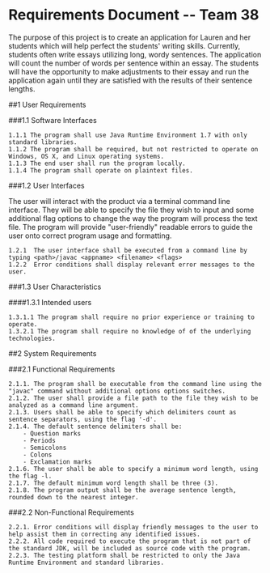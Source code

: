 # **Requirements Document -- Team 38**

The purpose of this project is to create an application for Lauren and her students which will help perfect the students' writing skills.  Currently, students often write essays utilizing long, wordy sentences.  The application will count the number of words per sentence within an essay.  The students will have the opportunity to make adjustments to their essay and run the application again until they are satisfied with the results of their sentence lengths.

##1 User Requirements

###1.1 Software Interfaces

	1.1.1 The program shall use Java Runtime Environment 1.7 with only standard libraries.
	1.1.2 The program shall be required, but not restricted to operate on Windows, OS X, and Linux operating systems.  
	1.1.3 The end user shall run the program locally.
	1.1.4 The program shall operate on plaintext files.  

###1.2 User Interfaces

The user will interact with the product via a terminal command line interface. They will be able to specify the file they wish to input and some additional flag options to change the way the program will process the text file. The program will provide "user-friendly" readable errors to guide the user onto correct program usage and formatting.

	1.2.1  The user interface shall be executed from a command line by typing <path>/javac <appname> <filename> <flags>
	1.2.2  Error conditions shall display relevant error messages to the user.  

###1.3 User Characteristics

####1.3.1 Intended users

	1.3.1.1 The program shall require no prior experience or training to operate.  
	1.3.2.1 The program shall require no knowledge of of the underlying technologies.  

##2 System Requirements

###2.1 Functional Requirements

	2.1.1. The program shall be executable from the command line using the "javac" command without additional options options switches.
	2.1.2. The user shall provide a file path to the file they wish to be analyzed as a command line argument.
	2.1.3. Users shall be able to specify which delimiters count as sentence separators, using the flag '-d'.
	2.1.4. The default sentence delimiters shall be:
		- Question marks
		- Periods
		- Semicolons
		- Colons
		- Exclamation marks
	2.1.6. The user shall be able to specify a minimum word length, using the flag -l.
	2.1.7. The default minimum word length shall be three (3).
	2.1.8. The program output shall be the average sentence length, rounded down to the nearest integer.


###2.2 Non-Functional Requirements

	2.2.1. Error conditions will display friendly messages to the user to help assist them in correcting any identified issues.
	2.2.2. All code required to execute the program that is not part of the standard JDK, will be included as source code with the program.
	2.2.3. The testing platform shall be restricted to only the Java Runtime Environment and standard libraries. 



